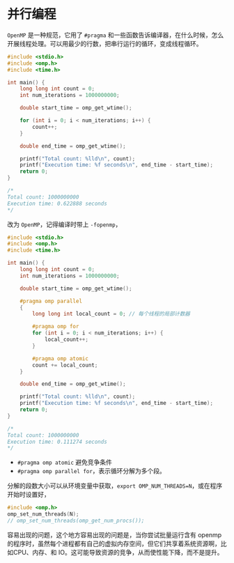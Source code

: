 # 并行编程

`OpenMP` 是一种规范，它用了 `#pragma` 和一些函数告诉编译器，在什么时候，怎么开展线程处理。可以用最少的行数，把串行运行的循环，变成线程循环。

```c
#include <stdio.h>
#include <omp.h>
#include <time.h>

int main() {
    long long int count = 0;
    int num_iterations = 1000000000;

    double start_time = omp_get_wtime();

    for (int i = 0; i < num_iterations; i++) {
        count++;
    }

    double end_time = omp_get_wtime();

    printf("Total count: %lld\n", count);
    printf("Execution time: %f seconds\n", end_time - start_time);
    return 0;
}

/*
Total count: 1000000000
Execution time: 0.622888 seconds
*/
```

改为 `OpenMP`，记得编译时带上 `-fopenmp`，

```c
#include <stdio.h>
#include <omp.h>
#include <time.h>

int main() {
    long long int count = 0;
    int num_iterations = 1000000000;

    double start_time = omp_get_wtime();

    #pragma omp parallel
    {
        long long int local_count = 0; // 每个线程的局部计数器

        #pragma omp for
        for (int i = 0; i < num_iterations; i++) {
            local_count++;
        }

        #pragma omp atomic
        count += local_count; 
    }

    double end_time = omp_get_wtime();

    printf("Total count: %lld\n", count);
    printf("Execution time: %f seconds\n", end_time - start_time);
    return 0;
}

/*
Total count: 1000000000
Execution time: 0.111274 seconds
*/
```

- `#pragma omp atomic` 避免竞争条件
- `#pragma omp parallel for`，表示循环分解为多个段。

分解的段数大小可以从环境变量中获取，`export OMP_NUM_THREADS=N`，或在程序开始时设置好，

```c
#include <omp.h>
omp_set_num_threads(N);
// omp_set_num_threads(omp_get_num_procs());
```

容易出现的问题，这个地方容易出现的问题是，当你尝试批量运行含有 openmp 的程序时，虽然每个进程都有自己的虚拟内存空间，但它们共享着系统资源啊，比如CPU、内存、和 IO。这可能导致资源的竞争，从而使性能下降，而不是提升。